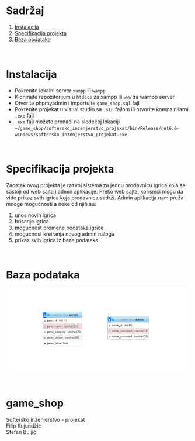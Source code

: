 # Sadržaj 
1. [Instalacija](#instalacija)
2. [Specifikacija projekta](#specifikacija-projekta)
3. [Baza podataka](#baza-podataka)

<br/>

<a href="instalacija"></a>
# Instalacija
- Pokrenite lokalni server `xampp` ili `wampp`
- Klonirajte repozitorijum u `htdocs` za xampp ili `www` za wampp server
- Otvorite phpmyadmin i importujte `game_shop.sql` fajl
- Pokrenite projekat u visual studio sa `.sln` fajlom ili otvorite kompajnilarni `.exe` fajl
- `.exe` fajl možete pronaći na sledećoj lokaciji `~/game_shop/softersko_inzenjerstvo_projekat/bin/Release/net6.0-windows/softersko_inzenjerstvo_projekat.exe`

<br/>

<a href="specifikacija-projekta"></a>
# Specifikacija projekta
Zadatak ovog projekta je razvoj sistema za jednu prodavnicu igrica koja se sastoji od web sajta i admin aplikacije. Preko web sajta, korisnici mogu da vide prikaz svih igrica koja
prodavnica sadrži. Admin aplikacija nam pruža mnoge mogućnosti a neke od njih su:
1. unos novih igrica
2. brisanje igrica
3. mogućnost promene podataka igrice
4. mogućnost kreiranja novog admin naloga
5. prikaz svih igrica iz baze podataka

<br/>

<a href="baza-podataka"></a>
# Baza podataka
![baza.jpg](/assets/baza.jpg)

<br/>

# game_shop
Softersko inženjerstvo - projekat <br/>
Filip Kujundžić <br/> 
Stefan Buljić
